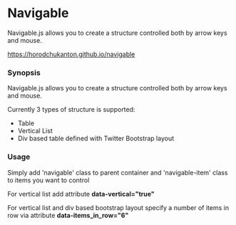 # Navigable
Navigable.js allows you to create a structure controlled both by arrow keys and mouse.

https://horodchukanton.github.io/navigable

<h3>Synopsis</h3>
Navigable.js allows you to create a structure controlled both by arrow keys and mouse.

Currently 3 types of structure is supported:
  * Table
  * Vertical List
  * Div based table defined with Twitter Bootstrap layout

<h3>Usage</h3>
<p>Simply add 'navigable' class to parent container and 'navigable-item' class to items you want to control</p>
<p>For vertical list add attribute <b>data-vertical="true"</b></p>
<p>For vertical list and div based bootstrap layout specify a number of items in row via attribute <b>data-items_in_row="6"</b></p>
